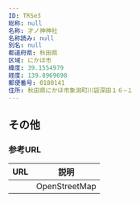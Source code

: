 ```yaml
---
ID: TRSe3
総称: null
名称: 才ノ神神社
名称読み: null
別名: null
都道府県: 秋田県
区域: にかほ市
緯度: 39.1554979
経度: 139.8969698
郵便番号: 0180141
住所: 秋田県にかほ市象潟町川袋深田１６−１
---
```


## その他

### 参考URL

| URL | 説明          |
| --- | ------------- |
|     | OpenStreetMap |

